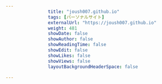 ---
                title: "joush007.github.io"
                tags: [パーソナルサイト]
                externalUrl: "https://joush007.github.io"
                weight: 481
                showDate: false
                showAuthor: false
                showReadingTime: false
                showEdit: false
                showLikes: false
                showViews: false
                layoutBackgroundHeaderSpace: false
                ---

